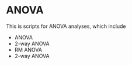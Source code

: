 # ANOVA

This is scripts for ANOVA analyses, which include

-   ANOVA
-   2-way ANOVA
-   RM ANOVA
-   2-way ANOVA
